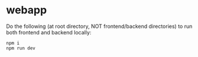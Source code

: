 # webapp
Do the following (at root directory, NOT frontend/backend directories) to run both frontend and backend locally:
```
npm i 
npm run dev
```

